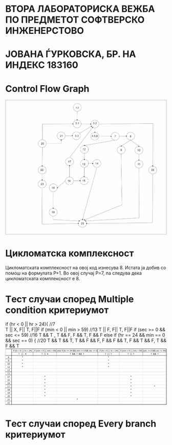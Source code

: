 # ВТОРА ЛАБОРАТОРИСКА ВЕЖБА ПО ПРЕДМЕТОТ СОФТВЕРСКО ИНЖЕНЕРСТОВО
# ЈОВАНА ЃУРКОВСКА, БР. НА ИНДЕКС 183160
# Control Flow Graph
![Control Flow Graph](https://github.com/Jovana325/SI_lab2_183160/blob/main/Control%20Flow%20Graph-slika.png?raw=true)
# Цикломатска комплексност
Цикломатската комплексност на овој код изнесува 8. Истата ја добив со помош на формулата P+1. Во овој случај P=7, па следува дека цикломатската комплексност е 8.
# Tест случаи според Multiple condition критериумот
if (hr < 0 || hr > 24){  //7      <br />
    T || X, F|| T, F||F
if (min < 0 || min > 59)  //13
    T || F, F|| T, F||F
if (sec >= 0 && sec <= 59) //16
    T && T , T && F, F && T, F && F
else if (hr == 24 && min == 0 && sec == 0) {  //20
    T && T && T, T && F && F, F && F && T, F && T && F, T && F && T
![Multiple condition](https://github.com/Jovana325/SI_lab2_183160/blob/main/Multiple%20condition.png)
# Tест случаи според Every branch критериумот
